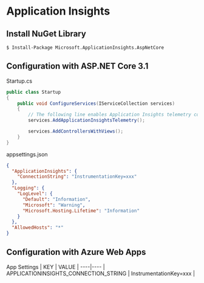 # Application Insights

## Install NuGet Library
```shell-session
$ Install-Package Microsoft.ApplicationInsights.AspNetCore
```

## Configuration with ASP.NET Core 3.1
Startup.cs
```csharp
public class Startup
{
    public void ConfigureServices(IServiceCollection services)
    {
        // The following line enables Application Insights telemetry collection.
        services.AddApplicationInsightsTelemetry();

        services.AddControllersWithViews();
    }
}
```

appsettings.json
```json
{
  "ApplicationInsights": {
    "ConnectionString": "InstrumentationKey=xxx"
  },
  "Logging": {
    "LogLevel": {
      "Default": "Information",
      "Microsoft": "Warning",
      "Microsoft.Hosting.Lifetime": "Information"
    }
  },
  "AllowedHosts": "*"
}
```

## Configuration with Azure Web Apps
App Settings
| KEY | VALUE |
----|---- 
| APPLICATIONINSIGHTS_CONNECTION_STRING | InstrumentationKey=xxx |


